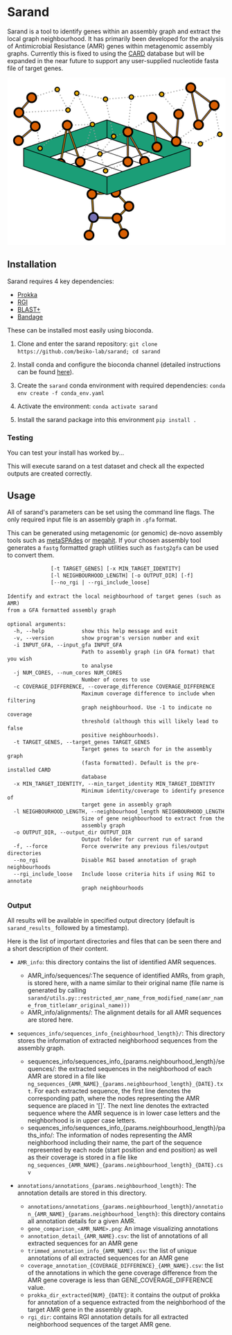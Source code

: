 # Sarand

Sarand is a tool to identify genes within an assembly graph and extract the local graph neighbourhood.
It has primarily been developed for the analysis of Antimicrobial Resistance (AMR) genes within metagenomic assembly graphs.
Currently this is fixed to using the [CARD](card.mcmaster.ca) database but will be expanded in the near future to support any user-supplied nucleotide fasta file of target genes.

![sarand](sarand/docs/sarand.png)

## Installation

Sarand requires 4 key dependencies:

- [Prokka](https://github.com/tseemann/prokka)
- [RGI](https://github.com/arpcard/rgi)
- [BLAST+](https://blast.ncbi.nlm.nih.gov/Blast.cgi?PAGE_TYPE=BlastDocs&DOC_TYPE=Download)
- [Bandage](https://rrwick.github.io/Bandage/)

These can be installed most easily using bioconda.

1. Clone and enter the sarand repository: `git clone https://github.com/beiko-lab/sarand; cd sarand`

2. Install conda and configure the bioconda channel (detailed instructions can be found [here](https://bioconda.github.io/user/install.html)).

3. Create the `sarand` conda environment with required dependencies: `conda env create -f conda_env.yaml`

4. Activate the environment: `conda activate sarand`

5. Install the sarand package into this environment `pip install .`

### Testing

You can test your install has worked by...

This will execute sarand on a test dataset and check all the expected outputs are created correctly.



## Usage

All of sarand's parameters can be set using the command line flags.
The only required input file is an assembly graph in `.gfa` format.

This can be generated using metagenomic (or genomic) de-novo assembly tools
such as [metaSPAdes](https://github.com/ablab/spades) or [megahit](https://github.com/voutcn/megahit).
If your chosen assembly tool generates a `fastg` formatted graph utilities such as `fastg2gfa` can be used to convert them.

```usage: sarand [-h] [-v] -i INPUT_GFA [-j NUM_CORES] [-c COVERAGE_DIFFERENCE]
              [-t TARGET_GENES] [-x MIN_TARGET_IDENTITY]
              [-l NEIGHBOURHOOD_LENGTH] [-o OUTPUT_DIR] [-f]
              [--no_rgi | --rgi_include_loose]

Identify and extract the local neighbourhood of target genes (such as AMR)
from a GFA formatted assembly graph

optional arguments:
  -h, --help            show this help message and exit
  -v, --version         show program's version number and exit
  -i INPUT_GFA, --input_gfa INPUT_GFA
                        Path to assembly graph (in GFA format) that you wish
                        to analyse
  -j NUM_CORES, --num_cores NUM_CORES
                        Number of cores to use
  -c COVERAGE_DIFFERENCE, --coverage_difference COVERAGE_DIFFERENCE
                        Maximum coverage difference to include when filtering
                        graph neighbourhood. Use -1 to indicate no coverage
                        threshold (although this will likely lead to false
                        positive neighbourhoods).
  -t TARGET_GENES, --target_genes TARGET_GENES
                        Target genes to search for in the assembly graph
                        (fasta formatted). Default is the pre-installed CARD
                        database
  -x MIN_TARGET_IDENTITY, --min_target_identity MIN_TARGET_IDENTITY
                        Minimum identity/coverage to identify presence of
                        target gene in assembly graph
  -l NEIGHBOURHOOD_LENGTH, --neighbourhood_length NEIGHBOURHOOD_LENGTH
                        Size of gene neighbourhood to extract from the
                        assembly graph
  -o OUTPUT_DIR, --output_dir OUTPUT_DIR
                        Output folder for current run of sarand
  -f, --force           Force overwrite any previous files/output directories
  --no_rgi              Disable RGI based annotation of graph neighbourhoods
  --rgi_include_loose   Include loose criteria hits if using RGI to annotate
                        graph neighbourhoods
```

### Output
All results will be available in specified output directory (default is `sarand_results_` followed by a timestamp).

Here is the list of important directories and files that can be seen there and a short description of their content.

* `AMR_info`: this directory contains the list of identified AMR sequences.
    * AMR_info/sequences/:The sequence of identified AMRs, from graph, is stored here, with a name similar to their original name (file name is generated by calling `sarand/utils.py::restricted_amr_name_from_modified_name(amr_name_from_title(amr_original_name)))`
    * AMR_info/alignments/: The alignment details for all AMR sequences are stored here.

* `sequences_info/sequences_info_{neighbourhood_length}/`: This directory stores the information of extracted neighborhood sequences from the assembly graph.
    * sequences_info/sequences_info_{params.neighbourhood_length}/sequences/: the extracted sequences in the neighborhood of each AMR are stored in a file like `ng_sequences_{AMR_NAME}_{params.neighbourhood_length}_{DATE}.txt`.
For each extracted sequence, the first line denotes the corresponding path, where the nodes representing the AMR sequence are placed in '[]'. The next line denotes the extracted sequence where the AMR sequence is in lower case letters and the neighborhood is in upper case letters.
    * sequences_info/sequences_info_{params.neighbourhood_length}/paths_info/: The information of nodes representing the AMR neighborhood including their name, the part of the sequence represented by each node (start position and end position) as well as their coverage is stored in a file like `ng_sequences_{AMR_NAME}_{params.neighbourhood_length}_{DATE}.csv`

* `annotations/annotations_{params.neighbourhood_length}`: The annotation details are stored in this directory.
    * `annotations/annotations_{params.neighbourhood_length}/annotation_{AMR_NAME}_{params.neighbourhood_length}`: this directory contains all annotation details for a given AMR.
    * `gene_comparison_<AMR_NAME>.png`: An image visualizing annotations
    * `annotation_detail_{AMR_NAME}.csv`: the list of annotations of all extracted sequences for an AMR gene
    * `trimmed_annotation_info_{AMR_NAME}.csv`: the list of unique annotations of all extracted sequences for an AMR gene
    * `coverage_annotation_{COVERAGE_DIFFERENCE}_{AMR_NAME}.csv`: the list of the annotations in which the gene coverage difference from the AMR gene coverage is less than GENE_COVERAGE_DIFFERENCE value.
    * `prokka_dir_extracted{NUM}_{DATE}`: it contains the output of prokka for annotation of a sequence extracted from the neighborhood of the target AMR gene in the assembly graph.
    * `rgi_dir`: contains RGI annotation details for all extracted neighborhood sequences of the target AMR gene.
